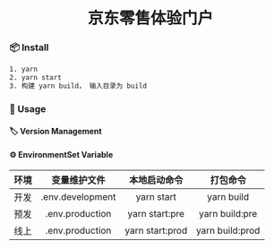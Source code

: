 <!--
 * @Author: chenzhen220 chenzhen220@jd.com
 * @Date: 2022-11-15 20:18:46
 * @LastEditors: chenzhen220 chenzhen220@jd.com
 * @LastEditTime: 2022-11-16 10:42:32
 * @FilePath: /体验门户/voice-portal-pc-ut/README.md
 * @Description: 这是默认设置,请设置`customMade`, 打开koroFileHeader查看配置 进行设置: https://github.com/OBKoro1/koro1FileHeader/wiki/%E9%85%8D%E7%BD%AE
-->
<h1 align="center">京东零售体验门户</h1>

### 📦 Install

```bash
1. yarn
2. yarn start
3. 构建 yarn build， 输入目录为 build
```

### 🔨 Usage

#### 🏷 Version Management

#### ⚙️ EnvironmentSet Variable

| 环境 | 变量维护文件 |  本地启动命令   |  打包命令   |
| :--- | :----------: | :-------------: | :-------------: |
| 开发 | .env.development    |   yarn start    | yarn build |
| 预发 | .env.production     | yarn start:pre  | yarn build:pre  |
| 线上 |  .env.production   | yarn start:prod |   yarn build:prod    |
